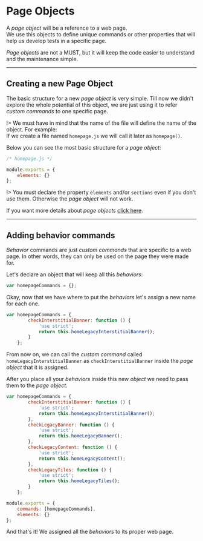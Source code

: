 # Page Objects
A *page object* will be a reference to a web page.<br>
We use this objects to define unique commands or other properties that
will help us develop tests in a specific page.

*Page objects* are not a MUST, but it will keep the code easier to
understand and the maintenance simple.

---

## Creating a new Page Object
The basic structure for a new *page object* is very simple. Till now we
didn't explore the whole potential of this object, we are just using it
to refer *custom commands* to one specific page.

!> We must have in mind that the name of the file will define the name
of the object. For example:<br>
If we create a file named `homepage.js` we will call it later as
`homepage()`.

Below you can see the most basic structure for a *page object*:

```javascript
/* homepage.js */

module.exports = {
    elements: {}
};
```

!> You must declare the property `elements` and/or `sections` even
if you don't use them. Otherwise the *page object* will not work.

If you want more details about *page objects*
[click here](http://nightwatchjs.org/guide#page-objects).

---

## Adding behavior commands
*Behavior* commands are just *custom commands* that are specific to a
web page. In other words, they can only be used on the page they were
made for.

Let's declare an object that will keep all this *behaviors*:

```javascript
var homepageCommands = {};
```

Okay, now that we have where to put the *behaviors* let's assign a new
name for each one.

```javascript
var homepageCommands = {
        checkInterstitialBanner: function () {
            'use strict';
            return this.homeLegacyInterstitialBanner();
        }
    };
```

From now on, we can call the *custom command* called
`homeLegacyInterstitialBanner` as `checkInterstitialBanner` inside the
*page object* that it is assigned.

After you place all your *behaviors* inside this new *object* we need
to pass them to the *page object*.

```javascript
var homepageCommands = {
        checkInterstitialBanner: function () {
            'use strict';
            return this.homeLegacyInterstitialBanner();
        },
        checkLegacyBanner: function () {
            'use strict';
            return this.homeLegacyBanner();
        },
        checkLegacyContent: function () {
            'use strict';
            return this.homeLegacyContent();
        },
        checkLegacyTiles: function () {
            'use strict';
            return this.homeLegacyTiles();
        }
    };

module.exports = {
    commands: [homepageCommands],
    elements: {}
};
```

And that's it! We assigned all the *behaviors* to its proper web page.